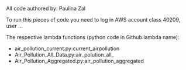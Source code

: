 All code authored by: Paulina Zal

To run this pieces of code you need to log in AWS account class 40209, user ...

The respective lambda functions (python code in Github:lambda name):<br>
  - air_pollution_current.py:current_airpollution<br>
  - Air_Pollution_All_Data.py:air_polution_all_<br>
  - Air_Pollution_Aggregated.py:air_pollution_aggregated<br>
